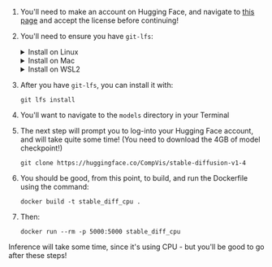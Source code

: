 1. You'll need to make an account on Hugging Face, and navigate to [this page](https://huggingface.co/CompVis/stable-diffusion-v1-4) and accept the license before continuing!

2. You'll need to ensure you have `git-lfs`: 

    <details><summary>Install on Linux</summary>
    ```sudo apt install git-lfs```
    </details>

    <details><summary>Install on Mac</summary>
    https://docs.github.com/en/repositories/working-with-files/managing-large-files/installing-git-large-file-storage
    </details>

    <details><summary>Install on WSL2</summary>
    ```sudo apt-get install git-lfs```
    </details>

3. After you have `git-lfs`, you can install it with:

    ```git lfs install```

5. You'll want to navigate to the `models` directory in your Terminal

6. The next step will prompt you to log-into your Hugging Face account, and will take quite some time! (You need to download the 4GB of model checkpoint!)

    ```git clone https://huggingface.co/CompVis/stable-diffusion-v1-4```

7. You should be good, from this point, to build, and run the Dockerfile using the command:

    ```docker build -t stable_diff_cpu .```

8. Then:

    ```docker run --rm -p 5000:5000 stable_diff_cpu```

Inference will take some time, since it's using CPU - but you'll be good to go after these steps!


